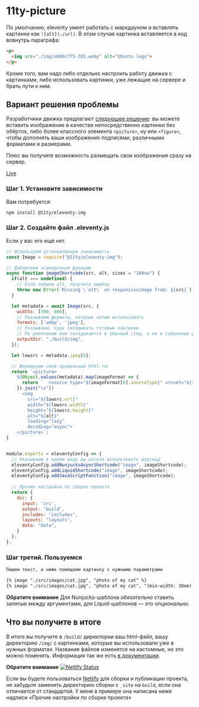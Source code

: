 # 11ty-picture
По умолчанию, eleventy умеет работать с маркдауном и вставлять картинки как `![alt](./url)`. В этом случае картинка вставляется в код вовнутрь параграфа:

```html
<p>
  <img src="./img/a086c775-285.webp" alt="Ubuntu logo">
</p>
```

Кроме того, вам надо либо отдельно настроить работу движка с картинками, либо использовать картинки, уже лежащие на сервере и брать пути к ним.

## Вариант решения проблемы
Разработчики движка предлагают [следующее решение](https://www.11ty.dev/docs/plugins/image/): вы можете вставить изображение в качестве непосредственно картинки без обёрток, либо более классного элемента `<picture>`, ну или `<figure>`, чтобы дополнять ваши изображения подписями, различными форматами и размерами. 

Плюс вы получите возможность размещать свои изображения сразу на сервер.

[Live](https://furtivite-11ty-pictures.netlify.app)

### Шаг 1. Установите зависимости
Вам потребуется 

```bash
npm install @11ty/eleventy-img
```

### Шаг 2. Создайте файл .eleventy.js
Если у вас его ещё нет. 

```javascript
// Используем установленную зависимость
const Image = require("@11ty/eleventy-img");

// Добавляем асинхронную функцию
async function imageShortcode(src, alt, sizes = "100vw") {
  if(alt === undefined) {
    // Если забыли alt, получите ошибку
    throw new Error(`Missing \`alt\` on responsiveimage from: ${src}`);
  }

  let metadata = await Image(src, {
    widths: [300, 600],
    // Указываем форматы, которые хотим использовать
    formats: ['webp', 'jpeg'],
    // Указываем, куда складывать готовые картинки 
    // По умолчанию они складываются в обычный /img, а не в собранные файлы
    outputDir: "./build/img",
  });

  let lowsrc = metadata.jpeg[0];

  // Формируем свой правильный html-тег
  return `<picture>
    ${Object.values(metadata).map(imageFormat => {
      return `  <source type="${imageFormat[0].sourceType}" srcset="${imageFormat.map(entry => entry.srcset).join(", ")}" sizes="${sizes}">`;
    }).join("\n")}
      <img
        src="${lowsrc.url}"
        width="${lowsrc.width}"
        height="${lowsrc.height}"
        alt="${alt}"
        loading="lazy"
        decoding="async">
    </picture>`;
}


module.exports = eleventyConfig => {
  // Указываем в каком виде вы хотите использовать шорткод
  eleventyConfig.addNunjucksAsyncShortcode("image", imageShortcode);
  eleventyConfig.addLiquidShortcode("image", imageShortcode);
  eleventyConfig.addJavaScriptFunction("image", imageShortcode);
  
  // Прочие настройки по сборке проекта
  return {
    dir: {
      input: 'src',
      output: 'build',
      includes: "includes",
      layouts: "layouts",
      data: "data",
    }
  };
};
```

### Шаг третий. Пользуемся
```markdown
Пишем текст, а ниже помещаем картинку с нужными параметрами 

{% image "./src/images/cat.jpg", "photo of my cat" %}
{% image "./src/images/cat.jpg", "photo of my cat", "(min-width: 30em) 50vw, 100vw" %}
```

**Обратите внимание**
Для Nunjucks-шаблона _обязательно_ ставить запятые между аргументами, для Liquid-шаблонов — это опционально.

## Что вы получите в итоге
В итоге вы получите в `/build/` директории ваш html-файл, вашу директорию `/img/` с картинками, которые вы использовали уже в нужных форматах. Названия файлов изменятся на кастомные, но это можно поменять. Информация так же есть [в документации](https://www.11ty.dev/docs/plugins/image/).

**Обратите внимание**
[![Netlify Status](https://api.netlify.com/api/v1/badges/9ebc05e5-4028-4887-86d3-590f4ecb091d/deploy-status)](https://app.netlify.com/sites/furtivite-11ty-pictures/deploys)

Если вы будете пользоваться [Netlify](https://www.netlify.com) для сборки и публикации проекта, не забудьте заменить директорию сборки с `_site` на `build`, если она отличается от стандартой. У меня в примере она написана ниже надписи «Прочие настройки по сборке проекта»
